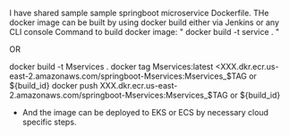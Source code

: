 I have shared sample sample springboot microservice Dockerfile.
THe docker image can be built by using docker build either via Jenkins or any CLI console
Command to build docker image: " docker build -t service . "

OR

docker build -t Mservices .
docker tag Mservices:latest <XXX.dkr.ecr.us-east-2.amazonaws.com/springboot-Mservices:Mservices_$TAG or ${build_id}
docker push XXX.dkr.ecr.us-east-2.amazonaws.com/springboot-Mservices:Mservices_$TAG or ${build_id}

- And the image can be deployed to EKS or ECS by necessary cloud specific steps.
